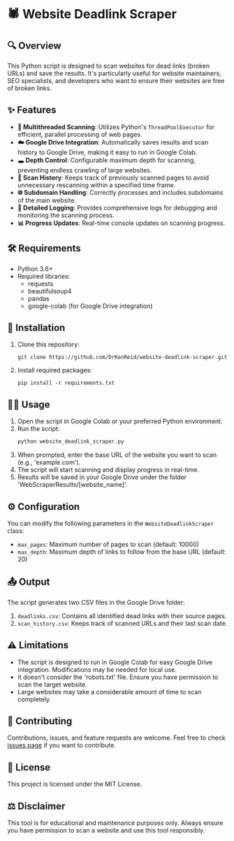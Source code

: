 # 🕷️ Website Deadlink Scraper

## 🔍 Overview
This Python script is designed to scan websites for dead links (broken URLs) and save the results. It's particularly useful for website maintainers, SEO specialists, and developers who want to ensure their websites are free of broken links.

## ✨ Features
- **🧵 Multithreaded Scanning**: Utilizes Python's `ThreadPoolExecutor` for efficient, parallel processing of web pages.
- **☁️ Google Drive Integration**: Automatically saves results and scan history to Google Drive, making it easy to run in Google Colab.
- **🕳️ Depth Control**: Configurable maximum depth for scanning, preventing endless crawling of large websites.
- **📜 Scan History**: Keeps track of previously scanned pages to avoid unnecessary rescanning within a specified time frame.
- **🌐 Subdomain Handling**: Correctly processes and includes subdomains of the main website.
- **📝 Detailed Logging**: Provides comprehensive logs for debugging and monitoring the scanning process.
- **📊 Progress Updates**: Real-time console updates on scanning progress.

## 🛠️ Requirements
- Python 3.6+
- Required libraries: 
  - requests
  - beautifulsoup4
  - pandas
  - google-colab (for Google Drive integration)

## 🚀 Installation
1. Clone this repository:
   ```
   git clone https://github.com/DrKenReid/website-deadlink-scraper.git
   ```
2. Install required packages:
   ```
   pip install -r requirements.txt
   ```

## 👨‍💻 Usage
1. Open the script in Google Colab or your preferred Python environment.
2. Run the script:
   ```python
   python website_deadlink_scraper.py
   ```
3. When prompted, enter the base URL of the website you want to scan (e.g., 'example.com').
4. The script will start scanning and display progress in real-time.
5. Results will be saved in your Google Drive under the folder 'WebScraperResults/[website_name]'.

## ⚙️ Configuration
You can modify the following parameters in the `WebsiteDeadlinkScraper` class:
- `max_pages`: Maximum number of pages to scan (default: 10000)
- `max_depth`: Maximum depth of links to follow from the base URL (default: 20)

## 📤 Output
The script generates two CSV files in the Google Drive folder:
1. `deadlinks.csv`: Contains all identified dead links with their source pages.
2. `scan_history.csv`: Keeps track of scanned URLs and their last scan date.

## ⚠️ Limitations
- The script is designed to run in Google Colab for easy Google Drive integration. Modifications may be needed for local use.
- It doesn't consider the 'robots.txt' file. Ensure you have permission to scan the target website.
- Large websites may take a considerable amount of time to scan completely.

## 🤝 Contributing
Contributions, issues, and feature requests are welcome. Feel free to check [issues page](https://github.com/DrKenReid/DeadLinkScraper/issues) if you want to contribute.

## 📄 License
This project is licensed under the MIT License.

## ⚖️ Disclaimer
This tool is for educational and maintenance purposes only. Always ensure you have permission to scan a website and use this tool responsibly.
